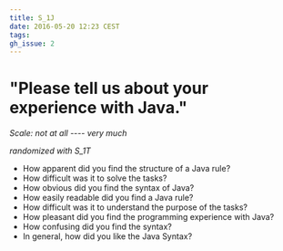 ```yaml
---
title: S_1J
date: 2016-05-20 12:23 CEST
tags:
gh_issue: 2
---
```


# "Please tell us about your experience with Java."
_Scale: not at all ---- very much_

_randomized with S_1T_


- How apparent did you find the structure of a Java rule?
- How difficult was it to solve the tasks?
- How obvious did you find the syntax of Java?
- How easily readable did you find a Java rule?
- How difficult was it to understand the purpose of the tasks?
- How pleasant did you find the programming experience with Java?
- How confusing did you find the syntax?
- In general, how did you like the Java Syntax?
